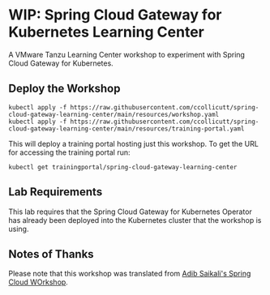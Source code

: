 # WIP: Spring Cloud Gateway for Kubernetes Learning Center

A VMware Tanzu Learning Center workshop to experiment with Spring Cloud Gateway for Kubernetes.

## Deploy the Workshop

```
kubectl apply -f https://raw.githubusercontent.com/ccollicutt/spring-cloud-gateway-learning-center/main/resources/workshop.yaml
kubectl apply -f https://raw.githubusercontent.com/ccollicutt/spring-cloud-gateway-learning-center/main/resources/training-portal.yaml
```

This will deploy a training portal hosting just this workshop. To get the
URL for accessing the training portal run:

```
kubectl get trainingportal/spring-cloud-gateway-learning-center
```

## Lab Requirements

This lab requires that the Spring Cloud Gateway for Kubernetes Operator has already been deployed into the Kubernetes cluster that the workshop is using.

## Notes of Thanks

Please note that this workshop was translated from [Adib Saikali's Spring Cloud WOrkshop](https://github.com/asaikali/spring-one-2021-gateway-for-k8s-workshop).

